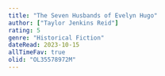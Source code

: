 ```yaml
---
title: "The Seven Husbands of Evelyn Hugo"
author: ["Taylor Jenkins Reid"]
rating: 5
genre: "Historical Fiction"
dateRead: 2023-10-15
allTimeFav: true
olid: "OL35578972M"
---
```

